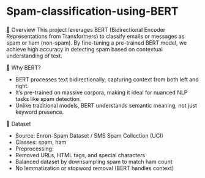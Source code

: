 # Spam-classification-using-BERT
###
🚀 Overview
This project leverages BERT (Bidirectional Encoder Representations from Transformers) to classify emails or messages as spam or ham (non-spam). By fine-tuning a pre-trained BERT model, we achieve high accuracy in detecting spam based on contextual understanding of text.

🧠 Why BERT?
- BERT processes text bidirectionally, capturing context from both left and right.
- It’s pre-trained on massive corpora, making it ideal for nuanced NLP tasks like spam detection.
- Unlike traditional models, BERT understands semantic meaning, not just keyword presence.

📂 Dataset
- Source: Enron-Spam Dataset / SMS Spam Collection (UCI)
- Classes: spam, ham
- Preprocessing:
- Removed URLs, HTML tags, and special characters
- Balanced dataset by downsampling spam to match ham count
- No lemmatization or stopword removal (BERT handles context)
